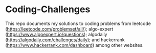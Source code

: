 # Coding-Challenges
This repo documents my solutions to coding problems from leetcode (https://leetcode.com/problemset/all/); algo-expert (https://www.algoexpert.io/questions); algodaily (https://algodaily.com/challenges/daily); and hackerrank (https://www.hackerrank.com/dashboard) among other websites. 
